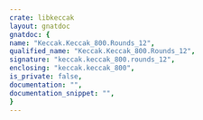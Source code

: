 ```yaml
---
crate: libkeccak
layout: gnatdoc
gnatdoc: {
name: "Keccak.Keccak_800.Rounds_12",
qualified_name: "Keccak.Keccak_800.Rounds_12",
signature: "keccak.keccak_800.rounds_12",
enclosing: "keccak.keccak_800",
is_private: false,
documentation: "",
documentation_snippet: "",
}
---
```

